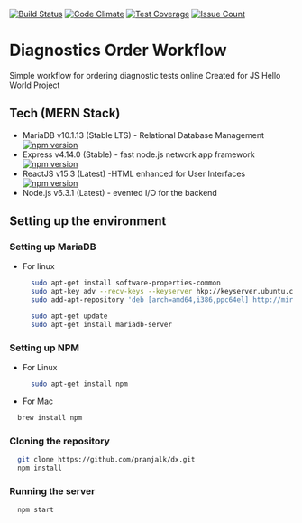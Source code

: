 [![Build Status](https://travis-ci.org/pranjalk/dx.svg?branch=master)](https://travis-ci.org/pranjalk/dx) [![Code Climate](https://codeclimate.com/repos/57bc5da48a150839490023d0/badges/d68e3891ce9d0c029e25/gpa.svg)](https://codeclimate.com/repos/57bc5da48a150839490023d0/feed) [![Test Coverage](https://codeclimate.com/repos/57bc5da48a150839490023d0/badges/d68e3891ce9d0c029e25/coverage.svg)](https://codeclimate.com/repos/57bc5da48a150839490023d0/coverage) [![Issue Count](https://codeclimate.com/repos/57bc5da48a150839490023d0/badges/d68e3891ce9d0c029e25/issue_count.svg)](https://codeclimate.com/repos/57bc5da48a150839490023d0/feed)

# Diagnostics Order Workflow
Simple workflow for ordering diagnostic tests online
Created for JS Hello World Project

## Tech (MERN Stack)
  - MariaDB v10.1.13 (Stable LTS) - Relational Database Management [![npm version](https://badge.fury.io/js/mysql.svg)](https://badge.fury.io/js/mysql)
  - Express v4.14.0 (Stable) - fast node.js network app framework [![npm version](https://badge.fury.io/js/express.svg)](https://badge.fury.io/js/express)
  - ReactJS v15.3 (Latest) -HTML enhanced for User Interfaces [![npm version](https://badge.fury.io/js/react.svg)](https://badge.fury.io/js/react)
  - Node.js v6.3.1 (Latest) - evented I/O for the backend

## Setting up the environment

### Setting up MariaDB
  - For linux
  
    ```bash
      sudo apt-get install software-properties-common
      sudo apt-key adv --recv-keys --keyserver hkp://keyserver.ubuntu.com:80 0xcbcb082a1bb943db
      sudo add-apt-repository 'deb [arch=amd64,i386,ppc64el] http://mirror.fibergrid.in/mariadbrepo/10.1/ubuntu trusty main'
    ```
    ```bash
      sudo apt-get update
      sudo apt-get install mariadb-server
    ```  

### Setting up NPM
  - For Linux

    ```bash
      sudo apt-get install npm
    ```
  - For Mac

  ```bash
    brew install npm
  ```
  
### Cloning the repository
  
  ```bash
    git clone https://github.com/pranjalk/dx.git
    npm install
  ```
  
### Running the server
  
  ```bash
    npm start
  ```
  
